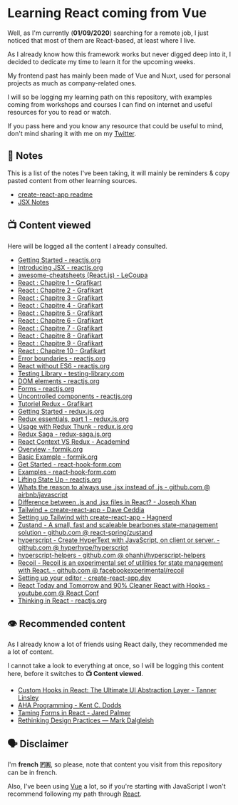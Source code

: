 # Learning React coming from Vue

Well, as I'm currently (**01/09/2020**) searching for a remote job, I just noticed that most of them are React-based, at least where I live.

As I already know how this framework works but never digged deep into it, I decided to dedicate my time to learn it for the upcoming weeks.

My frontend past has mainly been made of Vue and Nuxt, used for personal projects as much as company-related ones.

I will so be logging my learning path on this repository, with examples coming from workshops and courses I can find on internet and useful resources for you to read or watch.

If you pass here and you know any resource that could be useful to mind, don't mind sharing it with me on my [Twitter](https://twitter.com/yaeeelglx).

## 📝 Notes

This is a list of the notes I've been taking, it will mainly be reminders & copy pasted content from other learning sources.

- [create-react-app readme](./notes/create-react-app-readme.md)
- [JSX Notes](./notes/jsx.md)

## 📺 Content viewed

Here will be logged all the content I already consulted.

- [Getting Started - reactjs.org](https://reactjs.org/docs/getting-started.html)
- [Introducing JSX - reactjs.org](https://reactjs.org/docs/introducing-jsx.html)
- [awesome-cheatsheets (React.js) - LeCoupa](https://github.com/LeCoupa/awesome-cheatsheets/blob/master/frontend/react.js)
- [React : Chapitre 1 - Grafikart](https://www.youtube.com/watch?v=SMgQlTSoXf0)
- [React : Chapitre 2 - Grafikart](https://www.youtube.com/watch?v=V8G0ILBE-Ok)
- [React : Chapitre 3 - Grafikart](https://www.youtube.com/watch?v=SFFZ0hpIk5Q)
- [React : Chapitre 4 - Grafikart](https://www.youtube.com/watch?v=dSarn49JYQo)
- [React : Chapitre 5 - Grafikart](https://www.youtube.com/watch?v=AkEtv7J4kA8)
- [React : Chapitre 6 - Grafikart](https://www.youtube.com/watch?v=oYuybfkwGx4)
- [React : Chapitre 7 - Grafikart](https://www.youtube.com/watch?v=m-W1zFR-PVI)
- [React : Chapitre 8 - Grafikart](https://www.youtube.com/watch?v=O4DEVXdgokY)
- [React : Chapitre 9 - Grafikart](https://www.youtube.com/watch?v=bapLrqtXEkA)
- [React : Chapitre 10 - Grafikart](https://www.youtube.com/watch?v=cJ5IUmGGxdY)
- [Error boundaries - reactjs.org](https://reactjs.org/docs/error-boundaries.html)
- [React without ES6 - reactjs.org](https://reactjs.org/docs/react-without-es6.html)
- [Testing Library - testing-library.com](https://testing-library.com/docs/react-testing-library)
- [DOM elements - reactjs.org](https://reactjs.org/docs/dom-elements.html)
- [Forms - reactjs.org](https://reactjs.org/docs/forms.html)
- [Uncontrolled components - reactjs.org](https://reactjs.org/docs/uncontrolled-components.html)
- [Tutoriel Redux - Grafikart](https://www.youtube.com/watch?v=QLiox52HG4U)
- [Getting Started - redux.js.org](https://redux.js.org/introduction/getting-started)
- [Redux essentials, part 1 - redux.js.org](https://redux.js.org/tutorials/essentials/part-1-overview-concepts)
- [Usage with Redux Thunk - redux.js.org](https://redux.js.org/recipes/usage-with-typescript#usage-with-redux-thunk)
- [Redux Saga - redux-saga.js.org](https://redux-saga.js.org/)
- [React Context VS Redux - Academind](https://www.youtube.com/watch?v=OvM4hIxrqAw)
- [Overview - formik.org](https://formik.org/docs/overview)
- [Basic Example - formik.org](https://formik.org/docs/examples/basic)
- [Get Started - react-hook-form.com](https://react-hook-form.com/get-started)
- [Examples - react-hook-form.com](https://github.com/react-hook-form/react-hook-form/tree/master/examples)
- [Lifting State Up - reactjs.org](https://reactjs.org/docs/lifting-state-up.html)
- [Whats the reason to always use .jsx instead of .js - github.com @ airbnb/javascript](https://github.com/airbnb/javascript/issues/1235)
- [Difference between .js and .jsx files in React? - Joseph Khan](https://josephkhan.me/difference-between-js-and-jsx-files-react)
- [Tailwind + create-react-app - Dave Ceddia](https://daveceddia.com/tailwind-create-react-app)
- [Setting up Tailwind with create-react-app - Hagnerd](https://dev.to/hagnerd/setting-up-tailwind-with-create-react-app-4jd)
- [Zustand - A small, fast and scaleable bearbones state-management solution - github.com @ react-spring/zustand](https://github.com/react-spring/zustand)
- [hyperscript - Create HyperText with JavaScript, on client or server. - github.com @ hyperhype/hyperscript](https://github.com/hyperhype/hyperscript)
- [hyperscript-helpers - github.com @ ohanhi/hyperscript-helpers](https://github.com/ohanhi/hyperscript-helpers)
- [Recoil - Recoil is an experimental set of utilities for state management with React. - github.com @ facebookexperimental/recoil](https://github.com/facebookexperimental/Recoil)
- [Setting up your editor - create-react-app.dev](https://create-react-app.dev/docs/setting-up-your-editor/)
- [React Today and Tomorrow and 90% Cleaner React with Hooks - youtube.com @ React Conf](https://www.youtube.com/watch?v=dpw9EHDh2bM)
- [Thinking in React - reactjs.org](https://reactjs.org/docs/thinking-in-react.html)

## 👁 Recommended content

As I already know a lot of friends using React daily, they recommended me a lot of content.

I cannot take a look to everything at once, so I will be logging this content here, before it switches to **📺 Content viewed**.

- [Custom Hooks in React: The Ultimate UI Abstraction Layer - Tanner Linsley](https://www.youtube.com/watch?v=J-g9ZJha8FE)
- [AHA Programming - Kent C. Dodds](https://kentcdodds.com/blog/aha-programming)
- [Taming Forms in React - Jared Palmer](https://www.youtube.com/watch?v=oiNtnehlaTo)
- [Rethinking Design Practices — Mark Dalgleish](https://www.youtube.com/watch?v=xxbc3wAztl0)

## 🗣 Disclaimer

I'm **french 🇫🇷**, so please, note that content you visit from this repository can be in french.

Also, I've been using [Vue](https://vuejs.org/) a lot, so if you're starting with JavaScript I won't recommend following my path through [React](https://reactjs.org/).
